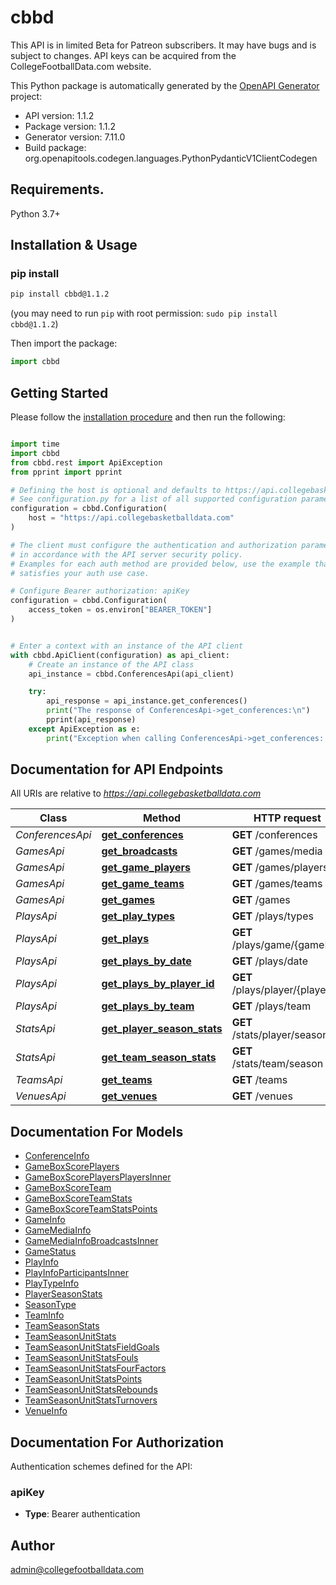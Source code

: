 # cbbd
This API is in limited Beta for Patreon subscribers. It may have bugs and is subject to changes. API keys can be acquired from the CollegeFootballData.com website.

This Python package is automatically generated by the [OpenAPI Generator](https://openapi-generator.tech) project:

- API version: 1.1.2
- Package version: 1.1.2
- Generator version: 7.11.0
- Build package: org.openapitools.codegen.languages.PythonPydanticV1ClientCodegen

## Requirements.

Python 3.7+

## Installation & Usage
### pip install

```sh
pip install cbbd@1.1.2
```
(you may need to run `pip` with root permission: `sudo pip install cbbd@1.1.2`)

Then import the package:
```python
import cbbd
```

## Getting Started

Please follow the [installation procedure](#installation--usage) and then run the following:

```python

import time
import cbbd
from cbbd.rest import ApiException
from pprint import pprint

# Defining the host is optional and defaults to https://api.collegebasketballdata.com
# See configuration.py for a list of all supported configuration parameters.
configuration = cbbd.Configuration(
    host = "https://api.collegebasketballdata.com"
)

# The client must configure the authentication and authorization parameters
# in accordance with the API server security policy.
# Examples for each auth method are provided below, use the example that
# satisfies your auth use case.

# Configure Bearer authorization: apiKey
configuration = cbbd.Configuration(
    access_token = os.environ["BEARER_TOKEN"]
)


# Enter a context with an instance of the API client
with cbbd.ApiClient(configuration) as api_client:
    # Create an instance of the API class
    api_instance = cbbd.ConferencesApi(api_client)

    try:
        api_response = api_instance.get_conferences()
        print("The response of ConferencesApi->get_conferences:\n")
        pprint(api_response)
    except ApiException as e:
        print("Exception when calling ConferencesApi->get_conferences: %s\n" % e)

```

## Documentation for API Endpoints

All URIs are relative to *https://api.collegebasketballdata.com*

Class | Method | HTTP request | Description
------------ | ------------- | ------------- | -------------
*ConferencesApi* | [**get_conferences**](docs/ConferencesApi.md#get_conferences) | **GET** /conferences | 
*GamesApi* | [**get_broadcasts**](docs/GamesApi.md#get_broadcasts) | **GET** /games/media | 
*GamesApi* | [**get_game_players**](docs/GamesApi.md#get_game_players) | **GET** /games/players | 
*GamesApi* | [**get_game_teams**](docs/GamesApi.md#get_game_teams) | **GET** /games/teams | 
*GamesApi* | [**get_games**](docs/GamesApi.md#get_games) | **GET** /games | 
*PlaysApi* | [**get_play_types**](docs/PlaysApi.md#get_play_types) | **GET** /plays/types | 
*PlaysApi* | [**get_plays**](docs/PlaysApi.md#get_plays) | **GET** /plays/game/{gameId} | 
*PlaysApi* | [**get_plays_by_date**](docs/PlaysApi.md#get_plays_by_date) | **GET** /plays/date | 
*PlaysApi* | [**get_plays_by_player_id**](docs/PlaysApi.md#get_plays_by_player_id) | **GET** /plays/player/{playerId} | 
*PlaysApi* | [**get_plays_by_team**](docs/PlaysApi.md#get_plays_by_team) | **GET** /plays/team | 
*StatsApi* | [**get_player_season_stats**](docs/StatsApi.md#get_player_season_stats) | **GET** /stats/player/season | 
*StatsApi* | [**get_team_season_stats**](docs/StatsApi.md#get_team_season_stats) | **GET** /stats/team/season | 
*TeamsApi* | [**get_teams**](docs/TeamsApi.md#get_teams) | **GET** /teams | 
*VenuesApi* | [**get_venues**](docs/VenuesApi.md#get_venues) | **GET** /venues | 


## Documentation For Models

 - [ConferenceInfo](docs/ConferenceInfo.md)
 - [GameBoxScorePlayers](docs/GameBoxScorePlayers.md)
 - [GameBoxScorePlayersPlayersInner](docs/GameBoxScorePlayersPlayersInner.md)
 - [GameBoxScoreTeam](docs/GameBoxScoreTeam.md)
 - [GameBoxScoreTeamStats](docs/GameBoxScoreTeamStats.md)
 - [GameBoxScoreTeamStatsPoints](docs/GameBoxScoreTeamStatsPoints.md)
 - [GameInfo](docs/GameInfo.md)
 - [GameMediaInfo](docs/GameMediaInfo.md)
 - [GameMediaInfoBroadcastsInner](docs/GameMediaInfoBroadcastsInner.md)
 - [GameStatus](docs/GameStatus.md)
 - [PlayInfo](docs/PlayInfo.md)
 - [PlayInfoParticipantsInner](docs/PlayInfoParticipantsInner.md)
 - [PlayTypeInfo](docs/PlayTypeInfo.md)
 - [PlayerSeasonStats](docs/PlayerSeasonStats.md)
 - [SeasonType](docs/SeasonType.md)
 - [TeamInfo](docs/TeamInfo.md)
 - [TeamSeasonStats](docs/TeamSeasonStats.md)
 - [TeamSeasonUnitStats](docs/TeamSeasonUnitStats.md)
 - [TeamSeasonUnitStatsFieldGoals](docs/TeamSeasonUnitStatsFieldGoals.md)
 - [TeamSeasonUnitStatsFouls](docs/TeamSeasonUnitStatsFouls.md)
 - [TeamSeasonUnitStatsFourFactors](docs/TeamSeasonUnitStatsFourFactors.md)
 - [TeamSeasonUnitStatsPoints](docs/TeamSeasonUnitStatsPoints.md)
 - [TeamSeasonUnitStatsRebounds](docs/TeamSeasonUnitStatsRebounds.md)
 - [TeamSeasonUnitStatsTurnovers](docs/TeamSeasonUnitStatsTurnovers.md)
 - [VenueInfo](docs/VenueInfo.md)


<a id="documentation-for-authorization"></a>
## Documentation For Authorization


Authentication schemes defined for the API:
<a id="apiKey"></a>
### apiKey

- **Type**: Bearer authentication


## Author

admin@collegefootballdata.com


